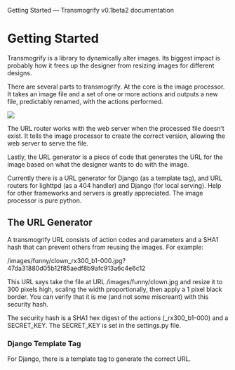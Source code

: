 Getting Started &mdash; Transmogrify v0.1beta2 documentation

# Getting Started #
<p>Transmogrify is a library to dynamically alter images. Its biggest impact is probably how it frees up the designer from resizing images for different designs.</p>
<p>There are several parts to transmogrify. At the core is the image processor. It takes an image file and a set of one or more actions and outputs a new file, predictably renamed, with the actions performed.</p>
<img src="_images/transmogrify_parts.png" />
<p>The URL router works with the web server when the processed file doesn&#8217;t exist. It tells the image processor to create the correct version, allowing the web server to serve the file.</p>
<p>Lastly, the URL generator is a piece of code that generates the URL for the image based on what the designer wants to do with the image.</p>
<p>Currently there is a URL generator for Django (as a template tag), and URL routers for lighttpd (as a 404 handler) and Django (for local serving). Help for other frameworks and servers is greatly appreciated. The image processor is pure python.</p>

## The URL Generator ##
<p>A transmogrify URL consists of action codes and parameters and a SHA1 hash that can prevent others from reusing the images. For example:</p>
	/images/funny/clown_rx300_b1-000.jpg?47da31880d05b12f85aedf8b9afc913a6c4e6c12

<p>This URL says take the file at URL /images/funny/clown.jpg and resize it to 300 pixels high, scaling the width proportionally, then apply a 1 pixel black border. You can verify that it is me (and not some miscreant) with this security hash.</p>
<p>The security hash is a SHA1 hex digest of the actions (_rx300_b1-000) and a SECRET_KEY. The SECRET_KEY is set in the settings.py file.</p>

### Django Template Tag
<p>For Django, there is a template tag to generate the correct URL.</p>

